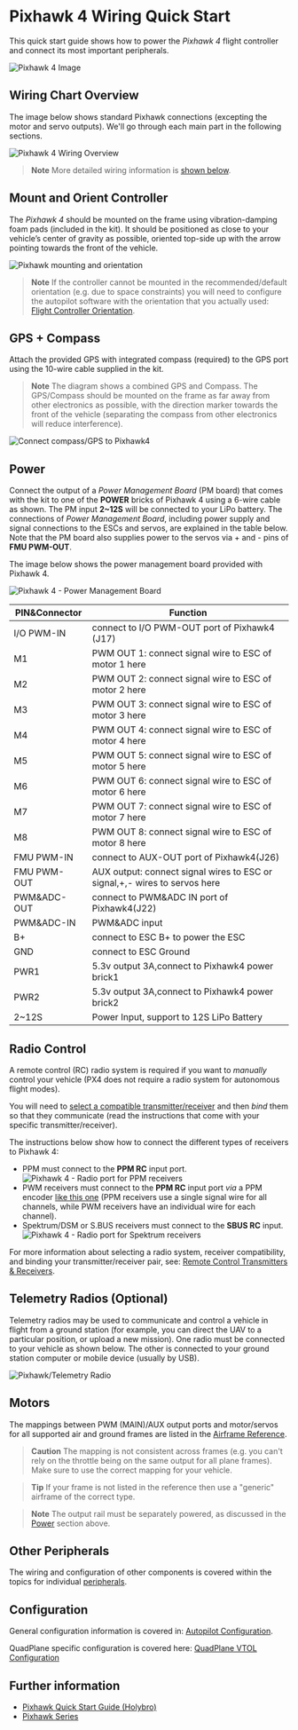 # Pixhawk 4 Wiring Quick Start

This quick start guide shows how to power the *Pixhawk 4* flight controller and connect its most important peripherals.
  
![Pixhawk 4 Image](../../images/pixhawk4_logo_view.jpg) 

## Wiring Chart Overview

The image below shows standard Pixhawk connections (excepting the motor and servo outputs). We'll go through each main part in the following sections.

![Pixhawk 4 Wiring Overview](../../images/pixhawk4_wiring_overview.jpg)
 
> **Note** More detailed wiring information is [shown below](#detailed-wiring-infographic-copter).


## Mount and Orient Controller

The *Pixhawk 4* should be mounted on the frame using vibration-damping foam pads (included in the kit). It should be
positioned as close to your vehicle’s center of gravity as possible, oriented top-side up 
with the arrow pointing towards the front of the vehicle.

![Pixhawk mounting and orientation](../../images/pixhawk_4_mounting_and_foam.jpg)

> **Note** If the controller cannot be mounted in the
  recommended/default orientation (e.g. due to space constraints) you will
  need to configure the autopilot software with the orientation that you
  actually used: [Flight Controller Orientation](../config/flight_controller_orientation.md).
  

## GPS + Compass

Attach the provided GPS with integrated compass (required) to the GPS port using the 10-wire cable supplied in the kit. 

> **Note** The diagram shows a combined GPS and Compass.  The GPS/Compass should be mounted on the frame as far away from other electronics as possible, with the direction marker towards the front of the vehicle (separating the compass from other electronics will reduce interference).

![Connect compass/GPS to Pixhawk4](../../images/pixhawk_4_compass_gps.jpg)


## Power

Connect the output of a *Power Management Board* (PM board) that comes with the kit to one of the **POWER** bricks of Pixhawk 4 using a 6-wire cable as shown. The PM input **2~12S** will be connected to your LiPo battery. The connections of *Power Management Board*, including power supply and signal connections to the ESCs and servos, are explained in the table below. Note that the PM board also supplies power to the servos via + and - pins of **FMU PWM-OUT**.

The image below shows the power management board provided with Pixhawk 4.

![Pixhawk 4 - Power Management Board](../../images/pixhawk_4_power_management_board.jpg)

| PIN&Connector | Function |    
| --- | --------------------- | 
| I/O PWM-IN   | connect to I/O PWM-OUT port of Pixhawk4 (J17)          |
| M1           |  PWM OUT 1: connect signal wire to ESC of motor 1 here |
| M2           |  PWM OUT 2: connect signal wire to ESC of motor 2 here |
| M3           |  PWM OUT 3: connect signal wire to ESC of motor 3 here |
| M4           |  PWM OUT 4: connect signal wire to ESC of motor 4 here |
| M5           |  PWM OUT 5: connect signal wire to ESC of motor 5 here |
| M6           |  PWM OUT 6: connect signal wire to ESC of motor 6 here |
| M7           |  PWM OUT 7: connect signal wire to ESC of motor 7 here |
| M8           |  PWM OUT 8: connect signal wire to ESC of motor 8 here |
| FMU PWM-IN   |  connect to AUX-OUT port of Pixhawk4(J26)              |   
| FMU PWM-OUT  |  AUX output: connect signal wires to ESC or signal,+,- wires to servos here |                                         
| PWM&ADC-OUT  |  connect to PWM&ADC IN port of Pixhawk4(J22)           |  
| PWM&ADC-IN   |  PWM&ADC input                                         |  
| B+           |  connect to ESC B+ to power the ESC                    |  
| GND          |  connect to ESC Ground                                 |  
| PWR1         |  5.3v output 3A,connect to Pixhawk4 power brick1       | 
| PWR2         |  5.3v output 3A,connect to Pixhawk4 power brick2       | 
| 2~12S        |  Power Input, support to 12S LiPo Battery              | 


<!-- It would be good to have real example of this powering --> 

## Radio Control

A remote control (RC) radio system is required if you want to *manually* control your vehicle (PX4 does not require a radio system for autonomous flight modes). 

You will need to [select a compatible transmitter/receiver](../getting_started/rc_transmitter_receiver.md) and then *bind* them so that they communicate (read the instructions that come with your specific transmitter/receiver). 

The instructions below show how to connect the different types of receivers to Pixhawk 4:

- PPM must connect to the **PPM RC** input port.
  ![Pixhawk 4 - Radio port for PPM receivers](../../images/pixhawk_4_receiver_ppm.jpg)
- PWM receivers must connect to the **PPM RC** input port *via* a PPM encoder 
  [like this one](http://www.getfpv.com/radios/radio-accessories/holybro-ppm-encoder-module.html) (PPM receivers use a single signal wire for all channels, while PWM receivers have an individual wire for each channel).
- Spektrum/DSM or S.BUS receivers must connect to the **SBUS RC** input.
  ![Pixhawk 4 - Radio port for Spektrum receivers](../../images/pixhawk_4_receiver_sbus.jpg)

For more information about selecting a radio system, receiver compatibility, and binding your transmitter/receiver pair, see: [Remote Control Transmitters & Receivers](../getting_started/rc_transmitter_receiver.md).


## Telemetry Radios (Optional)

Telemetry radios may be used to communicate and control a vehicle in flight from a ground station (for example, you can direct the UAV to a particular position, or upload a new mission). One radio must be connected to your vehicle as shown below. The other is connected to your ground station computer or mobile device (usually by USB).

![Pixhawk/Telemetry Radio](../../images/pixhawk_4_telemetry_radio.jpg)

<!-- what configuration is required once you've set up a radio) -->


## Motors

The mappings between PWM (MAIN)/AUX output ports and motor/servos for all supported air and ground frames are listed in the [Airframe Reference](../airframes/airframe_reference.md).

> **Caution** The mapping is not consistent across frames (e.g. you can't rely on the throttle being on the same output for all plane frames). Make sure to use the correct mapping for your vehicle.

<span></span>
> **Tip** If your frame is not listed in the reference then use a "generic" airframe of the correct type.

<span></span>
> **Note** The output rail must be separately powered, as discussed in the [Power](#power) section above.
  
<!-- INSERT image of the motor AUX/PWM ports? -->


## Other Peripherals

The wiring and configuration of other components is covered within the topics for individual [peripherals](../peripherals/README.md).


## Configuration

General configuration information is covered in: [Autopilot Configuration](../config/README.md).

QuadPlane specific configuration is covered here: [QuadPlane VTOL Configuration](../config_vtol/vtol_quad_configuration.md)

<!-- what about config of other vtol types and plane. Do the instructions in these ones above apply for tailsitters etc? -->


## Further information

- [Pixhawk Quick Start Guide (Holybro)](https://3dr.com/wp-content/uploads/2017/03/pixhawk-manual-rev7-1.pdf)
- [Pixhawk Series](../flight_controller/pixhawk_series.md)
<!-- - [3DR Pixhawk](https://dev.px4.io/hardware-pixhawk.html) (PX4 DevGuide) -->

